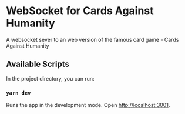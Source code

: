 # WebSocket for Cards Against Humanity

A websocket sever to an web version of the famous card game - Cards Against Humanity

## Available Scripts

In the project directory, you can run:

### `yarn dev`

Runs the app in the development mode.
Open [http://localhost:3001](http://localhost:3001).
